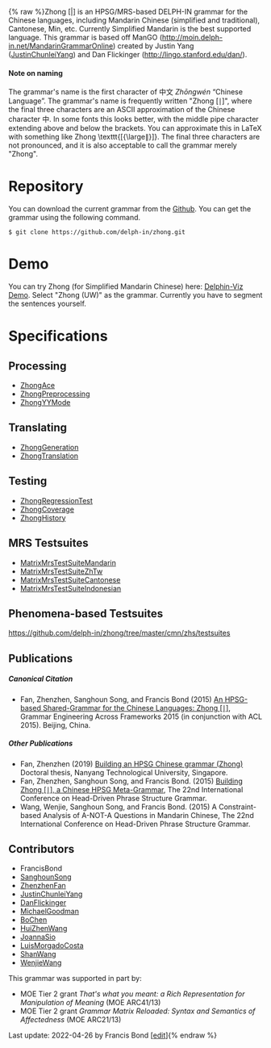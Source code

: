 {% raw %}Zhong \[\|\] is an HPSG/MRS-based DELPH-IN grammar for the Chinese
languages, including Mandarin Chinese (simplified and traditional),
Cantonese, Min, etc. Currently Simplified Mandarin is the best supported
language. This grammar is based off ManGO
(<http://moin.delph-in.net/MandarinGrammarOnline>) created by Justin
Yang ([JustinChunleiYang](https://delph-in.github.io/docs/garage/JustinChunleiYang)) and Dan Flickinger
(<http://lingo.stanford.edu/dan/>).

#### Note on naming

The grammar's name is the first character of 中文 *Zhōngwén* “Chinese
Language”. The grammar's name is frequently written "Zhong \[∣\]", where
the final three characters are an ASCII approximation of the Chinese
character 中. In some fonts this looks better, with the middle pipe
character extending above and below the brackets. You can approximate
this in LaTeX with something like Zhong \\texttt{\[{\\large$\|$}\]}. The
final three characters are not pronounced, and it is also acceptable to
call the grammar merely "Zhong".

# Repository

You can download the current grammar from the
[Github](https://github.com/delph-in/zhong). You can get the grammar
using the following command.

    $ git clone https://github.com/delph-in/zhong.git

# Demo

You can try Zhong (for Simplified Mandarin Chinese) here: [Delphin-Viz
Demo](http://delph-in.github.io/delphin-viz/demo/). Select "Zhong (UW)"
as the grammar. Currently you have to segment the sentences yourself.

# Specifications

## Processing

- [ZhongAce](https://delph-in.github.io/docs/grammars/ZhongAce)
- [ZhongPreprocessing](https://delph-in.github.io/docs/grammars/ZhongPreprocessing)
- [ZhongYYMode](https://delph-in.github.io/docs/grammars/ZhongYYMode)

## Translating

- [ZhongGeneration](https://delph-in.github.io/docs/grammars/ZhongGeneration)
- [ZhongTranslation](https://delph-in.github.io/docs/grammars/ZhongTranslation)

## Testing

- [ZhongRegressionTest](https://delph-in.github.io/docs/grammars/ZhongRegressionTest)
- [ZhongCoverage](https://delph-in.github.io/docs/grammars/ZhongCoverage)
- [ZhongHistory](https://delph-in.github.io/docs/grammars/ZhongHistory)

## MRS Testsuites

- [MatrixMrsTestSuiteMandarin](https://delph-in.github.io/docs/matrix/MatrixMrsTestSuiteMandarin)
- [MatrixMrsTestSuiteZhTw](https://delph-in.github.io/docs/matrix/MatrixMrsTestSuiteZhTw)
- [MatrixMrsTestSuiteCantonese](https://delph-in.github.io/docs/matrix/MatrixMrsTestSuiteCantonese)
- [MatrixMrsTestSuiteIndonesian](https://delph-in.github.io/docs/matrix/MatrixMrsTestSuiteIndonesian)

## Phenomena-based Testsuites

<https://github.com/delph-in/zhong/tree/master/cmn/zhs/testsuites>

## Publications

##### Canonical Citation

- Fan, Zhenzhen, Sanghoun Song, and Francis Bond (2015) [An HPSG-based
Shared-Grammar for the Chinese Languages: Zhong
\[∣\]](http://www.aclweb.org/anthology/W15-3303), Grammar
Engineering Across Frameworks 2015 (in conjunction with ACL 2015).
Beijing, China.

##### Other Publications

- Fan, Zhenzhen (2019) [Building an HPSG Chinese grammar (Zhong)](https://dr.ntu.edu.sg/handle/10356/87331)
Doctoral thesis, Nanyang Technological University, Singapore.
- Fan, Zhenzhen, Sanghoun Song, and Francis Bond. (2015) [Building Zhong
\[∣\], a Chinese HPSG
Meta-Grammar](http://web.stanford.edu/group/cslipublications/cslipublications/HPSG/2015/fsb.pdf),
The 22nd International Conference on Head-Driven Phrase Structure
Grammar.
- Wang, Wenjie, Sanghoun Song, and Francis Bond. (2015) A Constraint-based
Analysis of A-NOT-A Questions in Mandarin Chinese, The 22nd
International Conference on Head-Driven Phrase Structure
Grammar.

## Contributors

- FrancisBond
- [SanghounSong](https://delph-in.github.io/docs/garage/SanghounSong)
- [ZhenzhenFan](/ZhenzhenFan)
- [JustinChunleiYang](https://delph-in.github.io/docs/garage/JustinChunleiYang)
- [DanFlickinger](https://delph-in.github.io/docs/garage/DanFlickinger)
- [MichaelGoodman](https://delph-in.github.io/docs/garage/MichaelGoodman)
- [BoChen](/BoChen)
- [HuiZhenWang](https://delph-in.github.io/docs/garage/HuiZhenWang)
- [JoannaSio](/JoannaSio)
- [LuisMorgadoCosta](https://delph-in.github.io/docs/garage/LuisMorgadoCosta)
- [ShanWang](https://delph-in.github.io/docs/garage/ShanWang)
- [WenjieWang](https://delph-in.github.io/docs/garage/WenjieWang)

This grammar was supported in part by:

- MOE Tier 2 grant *That's what you meant: a Rich Representation for
Manipulation of Meaning* (MOE ARC41/13)
- MOE Tier 2 grant *Grammar Matrix Reloaded: Syntax and Semantics of
Affectedness* (MOE ARC21/13)

Last update: 2022-04-26 by Francis Bond [[edit](https://github.com/delph-in/docs/wiki/ZhongTop/_edit)]{% endraw %}